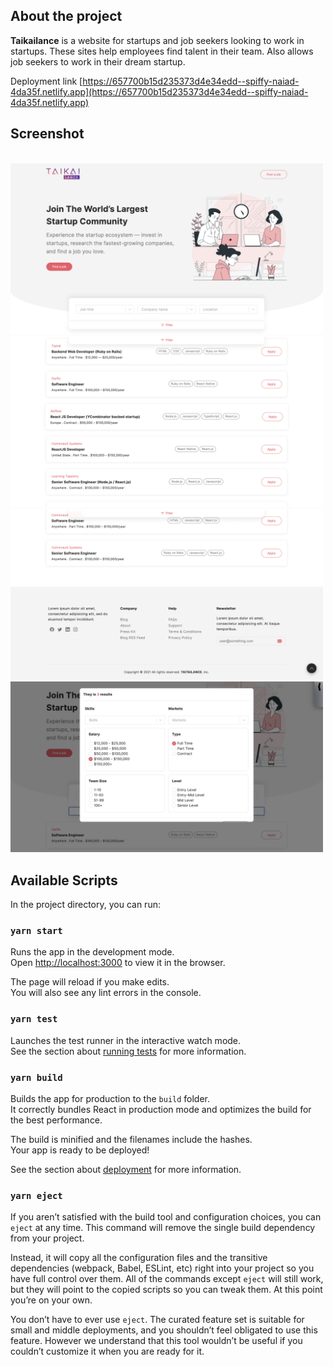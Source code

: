 ## About the project

**Taikailance** is a website for startups and job seekers looking to work in startups. These sites help employees find talent in their team. Also allows job seekers to work in their dream startup.

Deployment link [https://657700b15d235373d4e34edd--spiffy-naiad-4da35f.netlify.app](https://657700b15d235373d4e34edd--spiffy-naiad-4da35f.netlify.app)

## Screenshot

<br />
<img src="./demo/taikailance-1.png" width="500" title="Screenshot">
<img src="./demo/taikailance-2.png" width="500" title="Screenshot">
<img src="./demo/taikailance-3.png" width="500" title="Screenshot">
<img src="./demo/taikailance-4.png" width="500" title="Screenshot">
<br />

## Available Scripts

In the project directory, you can run:

### `yarn start`

Runs the app in the development mode.\
Open [http://localhost:3000](http://localhost:3000) to view it in the browser.

The page will reload if you make edits.\
You will also see any lint errors in the console.

### `yarn test`

Launches the test runner in the interactive watch mode.\
See the section about [running tests](https://facebook.github.io/create-react-app/docs/running-tests) for more information.

### `yarn build`

Builds the app for production to the `build` folder.\
It correctly bundles React in production mode and optimizes the build for the best performance.

The build is minified and the filenames include the hashes.\
Your app is ready to be deployed!

See the section about [deployment](https://facebook.github.io/create-react-app/docs/deployment) for more information.

### `yarn eject`

If you aren’t satisfied with the build tool and configuration choices, you can `eject` at any time. This command will remove the single build dependency from your project.

Instead, it will copy all the configuration files and the transitive dependencies (webpack, Babel, ESLint, etc) right into your project so you have full control over them. All of the commands except `eject` will still work, but they will point to the copied scripts so you can tweak them. At this point you’re on your own.

You don’t have to ever use `eject`. The curated feature set is suitable for small and middle deployments, and you shouldn’t feel obligated to use this feature. However we understand that this tool wouldn’t be useful if you couldn’t customize it when you are ready for it.

